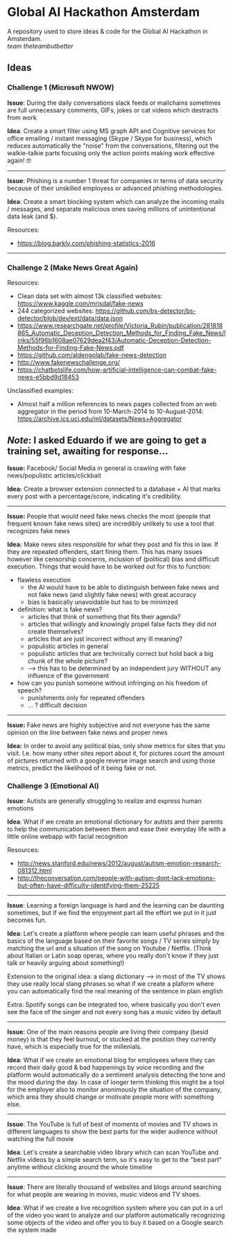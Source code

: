 # Global AI Hackathon Amsterdam

A repository used to store ideas & code for the Global AI Hackathon in Amsterdam.  
_team theteambutbetter_


## Ideas

### Challenge 1 (Microsoft NWOW)

**Issue**: During the daily conversations slack feeds or mailchains sometimes are full unnecessary comments, GIFs, jokes or cat videos which destracts from work

**Idea**: Create a smart filter using MS graph API and Cognitive services for office emailing / instant messaging (Skype / Skype for business), which reduces automatically the "noise" from the conversations, filtering out the walkie-talkie parts focusing only the action points making work effective again! 🤓

---

**Issue**: Phishing is a number 1 threat for companies in terms of data security because of their unskilled employess or advanced phishing methodologies.

**Idea**: Create a smart blocking system which can analyze the incoming mails / messages, and separate malicious ones saving millions of unintentional data leak (and $).

Resources:
  * https://blog.barkly.com/phishing-statistics-2016

---

### Challenge 2 (Make News Great Again)
Resources:  
  * Clean data set with almost 13k classified websites: https://www.kaggle.com/mrisdal/fake-news
  * 244 categorized websites: https://github.com/bs-detector/bs-detector/blob/dev/ext/data/data.json
  * https://www.researchgate.net/profile/Victoria_Rubin/publication/281818865_Automatic_Deception_Detection_Methods_for_Finding_Fake_News/links/55f96b1608ae07629dea2f43/Automatic-Deception-Detection-Methods-for-Finding-Fake-News.pdf
  * https://github.com/aldengolab/fake-news-detection
  * http://www.fakenewschallenge.org/
  * https://chatbotslife.com/how-artificial-intelligence-can-combat-fake-news-e5bbd9d18453

Unclassified examples:  
  * Almost half a million references to news pages collected from an web aggregator in the period from 10-March-2014 to 10-August-2014: https://archive.ics.uci.edu/ml/datasets/News+Aggregator

_Note_: I asked Eduardo if we are going to get a training set, awaiting for response...  
---

**Issue:** Facebook/ Social Media in general is crawling with fake news/populistic articles/clickbait

**Idea:** Create a browser extension connected to a database + AI that marks every post with a percentage/score, indicating it's credibility.

---

**Issue:** People that would need fake news checks the most (people that frequent known fake news sites) are incredibly unlikely to use a tool that recognizes fake news

**Idea:** Make news sites responsible for what they post and fix this in law. If they are repeated offenders, start fining them. This has many issues however like censorship concerns, inclusion of (political) bias and difficult execution. Things that would have to be worked out for this to function:
  * flawless execution
    * the AI would have to be able to distinguish between fake news and not fake news (and slightly fake news) with great accuracy
    * bias is basically unavoidable but has to be minimzed
  * definition: what is fake news?
    * articles that think of something that fits their agenda?
    * articles that willingly and knowingly propel false facts they did not create themselves?
    * articles that are just incorrect without any ill meaning?
    * populistic articles in general
    * populistic articles that are technically correct but hold back a big chunk of the whole picture?
    * --> this has to be determined by an independent jury WITHOUT any influence of the government
  * how can you punish someone without infringing on his freedom of speech?
    * punishments only for repeated offenders
    * ... ? difficult decision

---

**Issue:** Fake news are highly subjective and not everyone has the same opinion on the line between fake news and proper news

**Idea:** In order to avoid any political bias, only show metrics for sites that you visit. I.e. how many other sites report about it, for pictures count the amount of pictures returned with a google reverse image search and using those metrics, predict the likelihood of it being fake or not. 




### Challenge 3 (Emotional AI)

**Issue**: Autists are generally struggling to realize and express human emotions

**Idea**: What if we create an emotional dictionary for autists and their parents to help the communication between them and ease their everyday life with a little online webapp with facial recognition

Resources:
  * http://news.stanford.edu/news/2012/august/autism-emotion-research-081312.html
  * http://theconversation.com/people-with-autism-dont-lack-emotions-but-often-have-difficulty-identifying-them-25225

---

**Issue**: Learning a foreign language is hard and the learning can be daunting sometimes, but if we find the enjoyment part all the effort we put in it just becomes fun.

**Idea**: Let's create a platform where people can learn useful phrases and the basics of the language based on their favorite songs / TV series simply by matching the url and a situation of the song on Youtube / Netflix. (Think about Italian or Latin soap operas, where you really don't know if they just talk or heavily arguing about something!)

Extension to the original idea: a slang dictionary --> in most of the TV shows they use really local slang phrases so what if we create a plaform where you can automatically find the real meaning of the sentence in plain english

Extra: Spotify songs can be integrated too, where basically you don't even see the face of the singer and not every song has a music video by default

---

**Issue**: One of the main reasons people are living their company (besid money) is that they feel burnout, or stucked at the position they currently have, which is especially true for the millenials.

**Idea**: What if we create an emotional blog for employees where they can record their daily good & bad happenings by voice recording and the platform would automatically do a sentiment analysis detecting the tone and the mood during the day. In case of longer term thinking this might be a tool for the employer also to monitor anonimously the situation of the company, which area they should change or motivate people more with something else.

---

**Issue**: The YouTube is full of best of moments of movies and TV shows in different languages to show the best parts for the wider audience without watching the full movie

**Idea**: Let's create a searchable video library which can scan YouTube and Netflix videos by a simple search term, so it's easy to get to the "best part" anytime without clicking around the whole timeline

---

**Issue**: There are literally thousand of websites and blogs around searching for what people are wearing in movies, music videos and TV shoes.

**Idea**: What if we create a live recognition system where you can put in a url of the video you want to analyze and our platform automatically recognizing some objects of the video and offer you to buy it based on a Google search the system made
